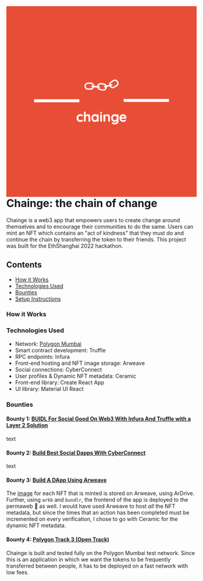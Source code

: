 <img  src="chainge-logos.jpeg"  align="right"  />

# Chainge: the chain of change

Chainge is a web3 app that empowers users to create change around themselves and to encourage their communities to do the same. Users can mint an NFT which contains an "act of kindness" that they must do and continue the chain by transferring the token to their friends. This project was built for the EthShanghai 2022 hackathon.

## Contents

- [How it Works](#how-it-works)
- [Technologies Used](#tech-used)
- [Bounties](#bounties)
- [Setup Instructions](#setup-instructions)

### How it Works

### Technologies Used

- Network: [Polygon Mumbai](https://polygon.technology/)
- Smart contract development: Truffle
- RPC endpoints: Infura
- Front-end hosting and NFT image storage: Arweave
- Social connections: CyberConnect
- User profiles & Dynamic NFT metadata: Ceramic
- Front-end library: Create React App
- UI library: Material UI React

### Bounties

#### Bounty 1: [BUIDL For Social Good On Web3 With Infura And Truffle with a Layer 2 Solution](https://gitcoin.co/issue/28876)

text

#### Bounty 2: [Build Best Social Dapps With CyberConnect](https://gitcoin.co/issue/28881)

text

#### Bounty 3: [Build A DApp Using Arweave](https://gitcoin.co/issue/28889)

The [image](https://ugnie2vqerzywroilo3dk4lerfv2xxidwfxxy2w5koozrtkwhq.arweave.net/oZqCarAkc4tFyFu2NXFki_Wur3QOxb3xq3VOdmM1WPE) for each NFT that is minted is stored on Arweave, using ArDrive. Further, using `arkb` and `bundlr`, the frontend of the app is deployed to the permaweb 🐘 as well. I would have used Arweave to host _all_ the NFT metadata, but since the times that an action has been completed must be incremented on every verification, I chose to go with Ceramic for the dynamic NFT metadata.

#### Bounty 4: [Polygon Track 3 (Open Track)](https://gitcoin.co/issue/28870)

Chainge is built and tested fully on the Polygon Mumbai test network. Since this is an application in which we want the tokens to be frequently transferred between people, it has to be deployed on a fast network with low fees.
